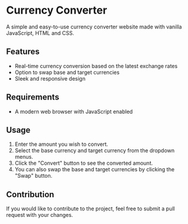 # Currency Converter
A simple and easy-to-use currency converter website made with vanilla JavaScript, HTML and CSS.

## Features
- Real-time currency conversion based on the latest exchange rates
- Option to swap base and target currencies
- Sleek and responsive design

## Requirements
- A modern web browser with JavaScript enabled

## Usage
1. Enter the amount you wish to convert.
2. Select the base currency and target currency from the dropdown menus.
3. Click the "Convert" button to see the converted amount.
4. You can also swap the base and target currencies by clicking the "Swap" button.

## Contribution
If you would like to contribute to the project, feel free to submit a pull request with your changes.

